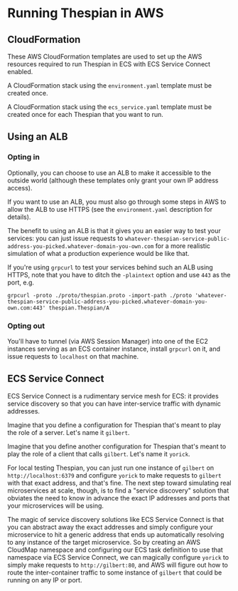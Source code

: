 # Running Thespian in AWS
## CloudFormation
These AWS CloudFormation templates are used to set up the AWS resources required to run Thespian in ECS with ECS Service Connect enabled.

A CloudFormation stack using the `environment.yaml` template must be created once.

A CloudFormation stack using the `ecs_service.yaml` template must be created once for each Thespian that you want to run.

## Using an ALB
### Opting in
Optionally, you can choose to use an ALB to make it accessible to the outside world (although these templates only grant your own IP address access).

If you want to use an ALB, you must also go through some steps in AWS to allow the ALB to use HTTPS (see the `environment.yaml` description for details).

The benefit to using an ALB is that it gives you an easier way to test your services: you can just issue requests to `whatever-thespian-service-public-address-you-picked.whatever-domain-you-own.com` for a more realistic simulation of what a production experience would be like that.

If you're using `grpcurl` to test your services behind such an ALB using HTTPS, note that you have to ditch the `-plaintext` option and use `443` as the port, e.g.
```
grpcurl -proto ./proto/thespian.proto -import-path ./proto 'whatever-thespian-service-public-address-you-picked.whatever-domain-you-own.com:443' thespian.Thespian/A
```
### Opting out
You'll have to tunnel (via AWS Session Manager) into one of the EC2 instances serving as an ECS container instance, install `grpcurl` on it, and issue requests to `localhost` on that machine.

## ECS Service Connect
ECS Service Connect is a rudimentary service mesh for ECS: it provides service discovery so that you can have inter-service traffic with dynamic addresses.

Imagine that you define a configuration for Thespian that's meant to play the role of a server. Let's name it `gilbert`.

Imagine that you define another configuration for Thespian that's meant to play the role of a client that calls `gilbert`. Let's name it `yorick`.

For local testing Thespian, you can just run one instance of `gilbert` on `http://localhost:6379` and configure `yorick` to make requests to `gilbert` with that exact address, and that's fine. The next step toward simulating real microservices at scale, though, is to find a "service discovery" solution that obviates the need to know in advance the exact IP addresses and ports that your microservices will be using.

The magic of service discovery solutions like ECS Service Connect is that you can abstract away the exact addresses and simply configure your microservice to hit a generic address that ends up automatically resolving to any instance of the target microservice. So by creating an AWS CloudMap namespace and configuring our ECS task definition to use that namespace via ECS Service Connect, we can magically configure `yorick` to simply make requests to `http://gilbert:80`, and AWS will figure out how to route the inter-container traffic to some instance of `gilbert` that could be running on any IP or port.